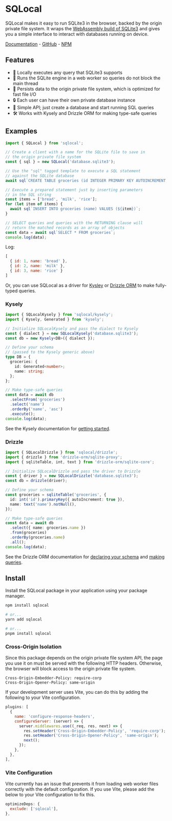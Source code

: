 # SQLocal

SQLocal makes it easy to run SQLite3 in the browser, backed by the origin private file system. It wraps the [WebAssembly build of SQLite3](https://sqlite.org/wasm/doc/trunk/index.md) and gives you a simple interface to interact with databases running on device.

[Documentation](https://sqlocal.dallashoffman.com) - [GitHub](https://github.com/DallasHoff/sqlocal) - [NPM](https://www.npmjs.com/package/sqlocal)

## Features

- 🔎 Locally executes any query that SQLite3 supports
- 🧵 Runs the SQLite engine in a web worker so queries do not block the main thread
- 📂 Persists data to the origin private file system, which is optimized for fast file I/O
- 🔒 Each user can have their own private database instance
- 🚀 Simple API; just create a database and start running SQL queries
- 🛠️ Works with Kysely and Drizzle ORM for making type-safe queries

## Examples

```javascript
import { SQLocal } from 'sqlocal';

// Create a client with a name for the SQLite file to save in
// the origin private file system
const { sql } = new SQLocal('database.sqlite3');

// Use the "sql" tagged template to execute a SQL statement
// against the SQLite database
await sql`CREATE TABLE groceries (id INTEGER PRIMARY KEY AUTOINCREMENT, name TEXT)`;

// Execute a prepared statement just by inserting parameters
// in the SQL string
const items = ['bread', 'milk', 'rice'];
for (let item of items) {
  await sql`INSERT INTO groceries (name) VALUES (${item})`;
}

// SELECT queries and queries with the RETURNING clause will
// return the matched records as an array of objects
const data = await sql`SELECT * FROM groceries`;
console.log(data);
```

Log:

```javascript
[
  { id: 1, name: 'bread' },
  { id: 2, name: 'milk' },
  { id: 3, name: 'rice' }
]
```

Or, you can use SQLocal as a driver for [Kysley](https://kysely.dev/) or [Drizzle ORM](https://orm.drizzle.team/) to make fully-typed queries.

### Kysely

```typescript
import { SQLocalKysely } from 'sqlocal/kysely';
import { Kysely, Generated } from 'kysely';

// Initialize SQLocalKysely and pass the dialect to Kysely
const { dialect } = new SQLocalKysely('database.sqlite3');
const db = new Kysely<DB>({ dialect });

// Define your schema 
// (passed to the Kysely generic above)
type DB = {
  groceries: {
    id: Generated<number>;
    name: string;
  };
};

// Make type-safe queries
const data = await db
  .selectFrom('groceries')
  .select('name')
  .orderBy('name', 'asc')
  .execute();
console.log(data);
```

See the Kysely documentation for [getting started](https://kysely.dev/docs/getting-started?dialect=sqlite).

### Drizzle

```typescript
import { SQLocalDrizzle } from 'sqlocal/drizzle';
import { drizzle } from 'drizzle-orm/sqlite-proxy';
import { sqliteTable, int, text } from 'drizzle-orm/sqlite-core';

// Initialize SQLocalDrizzle and pass the driver to Drizzle
const { driver } = new SQLocalDrizzle('database.sqlite3');
const db = drizzle(driver);

// Define your schema
const groceries = sqliteTable('groceries', {
  id: int('id').primaryKey({ autoIncrement: true }),
  name: text('name').notNull(),
});

// Make type-safe queries
const data = await db
  .select({ name: groceries.name })
  .from(groceries)
  .orderBy(groceries.name)
  .all();
console.log(data);
```

See the Drizzle ORM documentation for [declaring your schema](https://orm.drizzle.team/docs/sql-schema-declaration) and [making queries](https://orm.drizzle.team/docs/crud).

## Install

Install the SQLocal package in your application using your package manager.

```sh
npm install sqlocal

# or...
yarn add sqlocal

# or...
pnpm install sqlocal
```

### Cross-Origin Isolation

Since this package depends on the origin private file system API, the page you use it on must be served with the following HTTP headers. Otherwise, the browser will block access to the origin private file system.

```http
Cross-Origin-Embedder-Policy: require-corp
Cross-Origin-Opener-Policy: same-origin
```

If your development server uses Vite, you can do this by adding the following to your Vite configuration.

```javascript
plugins: [
  {
    name: 'configure-response-headers',
    configureServer: (server) => {
      server.middlewares.use((_req, res, next) => {
        res.setHeader('Cross-Origin-Embedder-Policy', 'require-corp');
        res.setHeader('Cross-Origin-Opener-Policy', 'same-origin');
        next();
      });
    },
  },
],
```

### Vite Configuration

Vite currently has an issue that prevents it from loading web worker files correctly with the default configuration. If you use Vite, please add the below to your Vite configuration to fix this.

```javascript
optimizeDeps: {
  exclude: ['sqlocal'],
},
```
